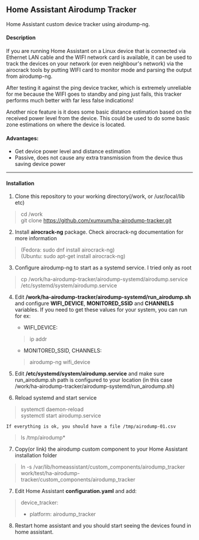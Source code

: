 ## Home Assistant Airodump Tracker


Home Assistant custom device tracker using airodump-ng.

#### Description
If you are running Home Assistant on a Linux device that is connected via Ethernet LAN cable and the WIFI network card is available, it can be used to track the devices on your network (or even neighbour's network) via the airocrack tools by putting WIFI card to monitor mode and parsing the output from airodump-ng.

After testing it against the ping device tracker, which is extremely unreliable for me because the WIFI goes to standby and ping just fails, this tracker performs much better with far less false indications!

Another nice feature is it does some basic distance estimation based on the received power level from the device. This could be used to do some basic zone estimations on where the device is located. 

#### Advantages: 
- Get device power level and distance estimation
- Passive, does not cause any extra transmission from the device thus saving device power


---------------------
#### Installation

1. Clone this repository to your working directory(/work, or /usr/local/lib etc)
> cd /work<br>
> git clone https://github.com/xumxum/ha-airodump-tracker.git

2. Install **airocrack-ng** package. Check airocrack-ng documentation for more information
> (Fedora: sudo dnf install airocrack-ng)<br>
> (Ubuntu: sudo apt-get install airocrack-ng)

3. Configure airodump-ng to start as a systemd service. I tried only as root
> cp /work/ha-airodump-tracker/airodump-systemd/airodump.service /etc/systemd/system/airodump.service

4. Edit **/work/ha-airodump-tracker/airodump-systemd/run_airodump.sh** and configure **WIFI_DEVICE**, **MONITORED_SSID** and **CHANNELS** variables.
If you need to get these values for your system, you can run for ex:
    - WIFI_DEVICE:
    > ip addr

    - MONITORED_SSID, CHANNELS:
    > airodump-ng wifi_device

5. Edit **/etc/systemd/system/airodump.service** and make sure run_airodump.sh path is configured to your location (in this case /work/ha-airodump-tracker/airodump-systemd/run_airodump.sh)

6. Reload systemd and start service
> systemctl daemon-reload<br>
> systemctl start airodump.service<br>

    If everything is ok, you should have a file /tmp/airodump-01.csv
> ls /tmp/airodump*

7. Copy(or link) the airodump custom component to your Home Assistant installation folder
> ln -s /var/lib/homeassistant/custom_components/airodump_tracker work/test/ha-airodump-tracker/custom_components/airodump_tracker

7. Edit Home Assistant **configuration.yaml** and add: 

> device_tracker:
>   - platform: airodump_tracker

8. Restart home assistant and you should start seeing the devices found in home assistant. 
